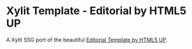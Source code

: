 # Xylit Template - Editorial by HTML5 UP

A Xylit SSG port of the beautiful [Editorial Template by HTML5 UP](https://html5up.net/editorial).
